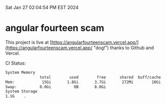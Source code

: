 Sat Jan 27 02:04:54 PM EST 2024

# angular fourteen scam


This project is live at [https://angularfourteenscam.vercel.app/](https://angularfourteenscam.vercel.app/ "dog!") thanks to Github and Vercel.

CI Status: 

```bash
System Memory
               total        used        free      shared  buff/cache   available
Mem:            15Gi       1.8Gi       3.7Gi       272Mi        10Gi        13Gi
Swap:          8.0Gi          0B       8.0Gi
System Storage
1.1G	.
```
